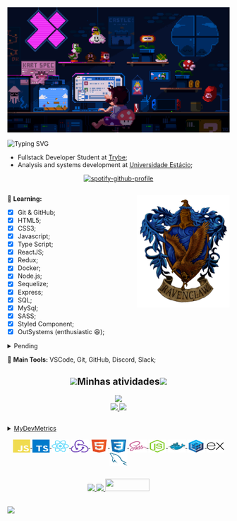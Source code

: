 <img src ="github/mario_dev.gif"> 

<div>
  
  ![Typing SVG](https://readme-typing-svg.herokuapp.com?font=Press+Start+2P&color=%235B83F7&width=800&lines=Hi+there%2C+I'm+Marcio+Brenner+AKA+%5BMB%5D)

</div>  


- Fullstack Developer Student at [Trybe](https://www.betrybe.com);
- Analysis and systems development at [Universidade Estácio](https://estacio.br/cursos/graduacao/analise-e-desenvolvimento-de-sistemas);


<div align="center">

  [![spotify-github-profile](https://spotify-github-profile.vercel.app/api/view?uid=mzw7qqi1vp24n4q1502af8xzg&cover_image=true&theme=novatorem&bar_color=53b14f&bar_color_cover=true)](https://spotify-github-profile.vercel.app/api/view?uid=mzw7qqi1vp24n4q1502af8xzg&redirect=true)

  </div>


##

<img src ="github/raven35.png" width = "210px" align = "right">

🌱 **Learning:**

<div>
  
- [x] Git & GitHub;   
- [x] HTML5;
- [x] CSS3;
- [x] Javascript;
- [x] Type Script;
- [x] ReactJS;
- [X] Redux;
- [X] Docker;
- [X] Node.js;
- [X] Sequelize; 
- [X] Express;  
- [X] SQL;
- [X] MySql;  
- [X] SASS;
- [X] Styled Component;
- [x] OutSystems (enthusiastic 😆);
  
</div>
<details>
<summary>Pending</summary>
  
- [ ] MongoDB
- [ ] Python
- [ ] Algorithms and Data Structure
- [ ] Next.js
- [ ] React Native
- [ ] Flutter
</details>  

  
:school_satchel: **Main Tools:** VSCode, Git, GitHub, Discord, Slack;

##
<h2 align="center"><img src="https://media.giphy.com/media/U4q3ag4oAN37cEodFB/giphy.gif" width="50">Minhas atividades<img src="https://media.giphy.com/media/U4q3ag4oAN37cEodFB/giphy.gif" width="50"></h2>

<div align="center">
 <a href="https://wakatime.com/@mbrennerr">
  <img src="https://github-readme-stats.vercel.app/api/wakatime?username=mbrennerr&theme=tokyonight"/>
 </a>
</div>

<div align="center">
  <a href="https://github.com/mbrennerr">
  <img height="150em" src="https://github-readme-stats.vercel.app/api?username=mbrennerr&show_icons=true&theme=tokyonight&include_all_commits=true&count_private=true"/>
  <img height="150em" src="https://github-readme-stats.vercel.app/api/top-langs/?username=mbrennerr&layout=compact&langs_count=7&theme=tokyonight"/>
</div>

  ##
<details> 
 
  <summary>MyDevMetrics</summary>
 
  
     <!--START_SECTION:waka-->
![Code Time](http://img.shields.io/badge/Code%20Time-207%20hrs%207%20mins-blue)

![Profile Views](http://img.shields.io/badge/Profile%20Views-12-blue)

![Lines of code](https://img.shields.io/badge/From%20Hello%20World%20I%27ve%20Written-12%20Million%20lines%20of%20code-blue)

**🐱 My GitHub Data** 

> 🏆 128 Contributions in the Year 2022
 > 
> 📦 290.2 kB Used in GitHub's Storage 
 > 
> 🚫 Not Opted to Hire
 > 
> 📜 34 Public Repositories 
 > 
> 🔑 0 Private Repositories  
 > 
**I'm a Night 🦉** 

```text
🌞 Morning    37 commits     ███░░░░░░░░░░░░░░░░░░░░░░   12.98% 
🌆 Daytime    81 commits     ███████░░░░░░░░░░░░░░░░░░   28.42% 
🌃 Evening    140 commits    ████████████░░░░░░░░░░░░░   49.12% 
🌙 Night      27 commits     ██░░░░░░░░░░░░░░░░░░░░░░░   9.47%

```
📅 **I'm Most Productive on Friday** 

```text
Monday       38 commits     ███░░░░░░░░░░░░░░░░░░░░░░   13.33% 
Tuesday      34 commits     ███░░░░░░░░░░░░░░░░░░░░░░   11.93% 
Wednesday    45 commits     ████░░░░░░░░░░░░░░░░░░░░░   15.79% 
Thursday     29 commits     ██░░░░░░░░░░░░░░░░░░░░░░░   10.18% 
Friday       72 commits     ██████░░░░░░░░░░░░░░░░░░░   25.26% 
Saturday     25 commits     ██░░░░░░░░░░░░░░░░░░░░░░░   8.77% 
Sunday       42 commits     ███░░░░░░░░░░░░░░░░░░░░░░   14.74%

```


📊 **This Week I Spent My Time On** 

```text
⌚︎ Time Zone: America/Manaus

💬 Programming Languages: 
TypeScript               10 hrs 54 mins      ██████████████████████░░░   89.14% 
Markdown                 31 mins             █░░░░░░░░░░░░░░░░░░░░░░░░   4.23% 
Other                    23 mins             ░░░░░░░░░░░░░░░░░░░░░░░░░   3.16% 
JSON                     15 mins             ░░░░░░░░░░░░░░░░░░░░░░░░░   2.09% 
SQL                      8 mins              ░░░░░░░░░░░░░░░░░░░░░░░░░   1.23%

🔥 Editors: 
VS Code                  12 hrs 13 mins      █████████████████████████   100.0%

🐱‍💻 Projects: 
sd-015-b-trybe-futebol-cl11 hrs 10 mins      ██████████████████████░░░   91.34% 
sd-014-c-project-docker-t19 mins             ░░░░░░░░░░░░░░░░░░░░░░░░░   2.62% 
sd-014-c-mysql-all-for-on16 mins             ░░░░░░░░░░░░░░░░░░░░░░░░░   2.18% 
sd-015-b-project-trybesmi11 mins             ░░░░░░░░░░░░░░░░░░░░░░░░░   1.58% 
sd-013-a-project-recipes-10 mins             ░░░░░░░░░░░░░░░░░░░░░░░░░   1.37%

💻 Operating System: 
Linux                    12 hrs 13 mins      █████████████████████████   100.0%

```

**I Mostly Code in JavaScript** 

```text
JavaScript               17 repos            ██████████████████░░░░░░░   73.91% 
TypeScript               4 repos             ████░░░░░░░░░░░░░░░░░░░░░   17.39% 
HTML                     2 repos             ██░░░░░░░░░░░░░░░░░░░░░░░   8.7%

```


**Timeline**

![Chart not found](https://raw.githubusercontent.com/mbrennerr/mbrennerr/main/charts/bar_graph.png) 


 Last Updated on 15/05/2022 18:50:24 UTC
<!--END_SECTION:waka-->
</details>  


<div align="center"style="display: inline_block"><br>
  <img align="center" alt="Rafa-Js" height="30" width="40" src="https://raw.githubusercontent.com/devicons/devicon/master/icons/javascript/javascript-plain.svg">
  <img align="center" alt="Rafa-Ts" height="30" width="40" src="https://raw.githubusercontent.com/devicons/devicon/master/icons/typescript/typescript-plain.svg">
  <img align="center" alt="Rafa-React" height="30" width="40" src="https://raw.githubusercontent.com/devicons/devicon/master/icons/react/react-original.svg">
  <img align="center" alt="Rafa-CSS" height="30" width="40" src="https://raw.githubusercontent.com/devicons/devicon/master/icons/redux/redux-original.svg">
  <img align="center" alt="Rafa-HTML" height="30" width="40" src="https://raw.githubusercontent.com/devicons/devicon/master/icons/html5/html5-original.svg">
  <img align="center" alt="Rafa-CSS" height="30" width="40" src="https://raw.githubusercontent.com/devicons/devicon/master/icons/css3/css3-original.svg">
  <img align="center" alt="Rafa-CSS" height="30" width="40" src="https://raw.githubusercontent.com/devicons/devicon/master/icons/sass/sass-original.svg">
  <img align="center" alt="Rafa-CSS" height="30" width="40" src="https://raw.githubusercontent.com/devicons/devicon/master/icons/nodejs/nodejs-original.svg">
  <img align="center" alt="Rafa-CSS" height="30" width="40" src="https://raw.githubusercontent.com/devicons/devicon/master/icons/docker/docker-original.svg">
 <img align="center" alt="Rafa-CSS" height="30" width="40" src="https://raw.githubusercontent.com/devicons/devicon/master/icons/sequelize/sequelize-original.svg">
  <img align="center" alt="Rafa-CSS" height="30" width="40" src="https://raw.githubusercontent.com/devicons/devicon/master/icons/express/express-original.svg">
 <img align="center" alt="Rafa-CSS" height="30" width="40" src="https://raw.githubusercontent.com/devicons/devicon/master/icons/mysql/mysql-original.svg">
</div> 

  
  ##
 <div align="center">
   <a href = "mailto:marciobrennerbusiness@gmail.com">
     <img src="https://img.shields.io/badge/-Gmail-%23333?style=for-the-badge&logo=gmail&logoColor=white" target="_blank">
   </a>
   <a href="https://www.linkedin.com/in/mbrennerr" target="_blank">
      <img src="https://img.shields.io/badge/-LinkedIn-%230077B5?style=for-the-badge&logo=linkedin&logoColor=white" target="_blank">
   </a> 
   <a href="https://mbrennerr.vercel.app/">
    <img src="https://img.shields.io/static/v1?&label=Portfolio&message=site&color=green&style=for-the-badge" height=28 width=100/>
   </a>
 </div>
    
  ##
   <img src="https://www.codewars.com/users/mbrennerr/badges/micro" align = "center" />
    
   

   
  


<!--
**mbrennerr/mbrennerr** is a ✨ _special_ ✨ repository because its `README.md` (this file) appears on your GitHub profile.

Here are some ideas to get you started:

- 🔭 I’m currently working on ...
- 🌱 I’m currently learning ...
- 👯 I’m looking to collaborate on ...
- 🤔 I’m looking for help with ...
- 💬 Ask me about ...
- 📫 How to reach me: ...
- 😄 Pronouns: ...
- ⚡ Fun fact: ...
-->
